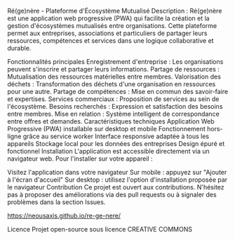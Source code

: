 Ré(ge)nère - Plateforme d'Écosystème Mutualisé
Description : 
Ré(ge)nère est une application web progressive (PWA) qui facilite la création et la gestion d'écosystèmes mutualisés entre organisations. Cette plateforme permet aux entreprises, associations et particuliers de partager leurs ressources, compétences et services dans une logique collaborative et durable.

Fonctionnalités principales
Enregistrement d'entreprise : Les organisations peuvent s'inscrire et partager leurs informations.
Partage de ressources : Mutualisation des ressources matérielles entre membres.
Valorisation des déchets : Transformation des déchets d'une organisation en ressources pour une autre.
Partage de compétences : Mise en commun des savoir-faire et expertises.
Services commerciaux : Proposition de services au sein de l'écosystème.
Besoins recherchés : Expression et satisfaction des besoins entre membres.
Mise en relation : Système intelligent de correspondance entre offres et demandes.
Caractéristiques techniques
Application Web Progressive (PWA) installable sur desktop et mobile
Fonctionnement hors-ligne grâce au service worker
Interface responsive adaptée à tous les appareils
Stockage local pour les données des entreprises
Design épuré et fonctionnel
Installation
L'application est accessible directement via un navigateur web. Pour l'installer sur votre appareil :

Visitez l'application dans votre navigateur
Sur mobile : appuyez sur "Ajouter à l'écran d'accueil"
Sur desktop : utilisez l'option d'installation proposée par le navigateur
Contribution
Ce projet est ouvert aux contributions. N'hésitez pas à proposer des améliorations via des pull requests ou à signaler des problèmes dans la section Issues.

https://neousaxis.github.io/re-ge-nere/

Licence
Projet open-source sous licence CREATIVE COMMONS
